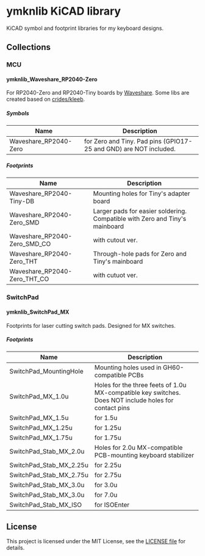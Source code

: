# ymknlib KiCAD library

KiCAD symbol and footprint libraries for my keyboard designs.

## Collections

### MCU

#### ymknlib_Waveshare_RP2040-Zero

For RP2040-Zero and RP2040-Tiny boards by [Waveshare](https://www.waveshare.com/). Some libs are created based on [crides/kleeb](https://github.com/crides/kleeb).

##### Symbols

|Name|Description|
|---|---|
|Waveshare_RP2040-Zero|for Zero and Tiny. Pad pins (GPIO17-25 and GND) are NOT included.|

##### Footprints

|Name|Description|
|---|---|
|Waveshare_RP2040-Tiny-DB|Mounting holes for Tiny's adapter board|
|Waveshare_RP2040-Zero_SMD|Larger pads for easier soldering. Compatible with Zero and Tiny's mainboard|
|Waveshare_RP2040-Zero_SMD_CO|with cutout ver.|
|Waveshare_RP2040-Zero_THT|Through-hole pads for Zero and Tiny's mainboard|
|Waveshare_RP2040-Zero_THT_CO|with cutuot ver.|

### SwitchPad

#### ymknlib_SwitchPad_MX

Footprints for laser cutting switch pads. Designed for MX switches.

##### Footprints

|Name|Description|
|---|---|
|SwitchPad_MountingHole|Mounting holes used in GH60-compatible PCBs|
|SwitchPad_MX_1.0u|Holes for the three feets of 1.0u MX-compatible key switches. Does NOT include holes for contact pins|
|SwitchPad_MX_1.5u|for 1.5u|
|SwitchPad_MX_1.25u|for 1.25u|
|SwitchPad_MX_1.75u|for 1.75u|
|SwitchPad_Stab_MX_2.0u|Holes for 2.0u MX-compatible PCB-mounting keyboard stabilizer|
|SwitchPad_Stab_MX_2.25u|for 2.25u|
|SwitchPad_Stab_MX_2.75u|for 2.75u|
|SwitchPad_Stab_MX_3.0u|for 3.0u|
|SwitchPad_Stab_MX_3.0u|for 7.0u|
|SwitchPad_Stab_MX_ISO|for ISOEnter|

## License

This project is licensed under the MIT License, see the [LICENSE file](LICENSE) for details.
